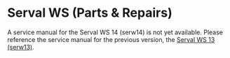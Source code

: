 # Serval WS (Parts & Repairs)

A service manual for the Serval WS 14 (serw14) is not yet available. Please reference the service manual for the previous version, the [Serval WS 13 (serw13)](/models/serw13/repairs.md).
